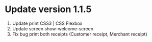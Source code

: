 # Update version 1.1.5
1. Update print CSS3 | CSS Flexbox
2. Update screen show-welcome-screen
3. Fix bug print both receipts (Customer receipt, Merchant receipt)
